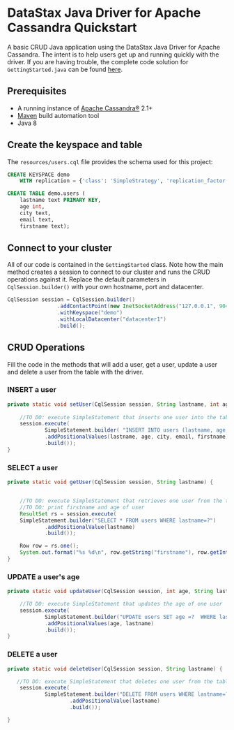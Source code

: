 # DataStax Java Driver for Apache Cassandra Quickstart

A basic CRUD Java application using the DataStax Java Driver for Apache Cassandra. The intent is to help users get up and running quickly with the driver. If you are having trouble, the complete code solution for `GettingStarted.java` can be found [here](https://gist.github.com/beccam/d8491990895fe659e0584a4bc31d1df3).

## Prerequisites
  * A running instance of [Apache Cassandra®](http://cassandra.apache.org/download/) 2.1+
  * [Maven](https://maven.apache.org/download.cgi) build automation tool
  * Java 8
  
## Create the keyspace and table
The `resources/users.cql` file provides the schema used for this project:

```sql
CREATE KEYSPACE demo
    WITH replication = {'class': 'SimpleStrategy', 'replication_factor': '1'};

CREATE TABLE demo.users (
    lastname text PRIMARY KEY,
    age int,
    city text,
    email text,
    firstname text);
```

## Connect to your cluster

All of our code is contained in the `GettingStarted` class. 
Note how the main method creates a session to connect to our cluster and runs the CRUD operations against it. 
Replace the default parameters in `CqlSession.builder()` with your own hostname, port and datacenter.

```java
CqlSession session = CqlSession.builder()
                .addContactPoint(new InetSocketAddress("127.0.0.1", 9042))
                .withKeyspace("demo")
                .withLocalDatacenter("datacenter1")
                .build();
```

## CRUD Operations
Fill the code in the methods that will add a user, get a user, update a user and delete a user from the table with the driver.

### INSERT a user
```java
private static void setUser(CqlSession session, String lastname, int age, String city, String email, String firstname) {
    
    //TO DO: execute SimpleStatement that inserts one user into the table
    session.execute(
            SimpleStatement.builder( "INSERT INTO users (lastname, age, city, email, firstname) VALUES (?,?,?,?,?)")
            .addPositionalValues(lastname, age, city, email, firstname)
            .build());
}

```

### SELECT a user
```java
private static void getUser(CqlSession session, String lastname) {


    //TO DO: execute SimpleStatement that retrieves one user from the table
    //TO DO: print firstname and age of user
    ResultSet rs = session.execute(
    SimpleStatement.builder("SELECT * FROM users WHERE lastname=?")
            .addPositionalValue(lastname)
            .build());

    Row row = rs.one();
    System.out.format("%s %d\n", row.getString("firstname"), row.getInt("age"));
}
```

### UPDATE a user's age
```java
private static void updateUser(CqlSession session, int age, String lastname) {

    //TO DO: execute SimpleStatement that updates the age of one user
    session.execute(
            SimpleStatement.builder("UPDATE users SET age =?  WHERE lastname =? ")
            .addPositionalValues(age, lastname)
            .build());
}
```   

### DELETE a user
```java
private static void deleteUser(CqlSession session, String lastname) {

   //TO DO: execute SimpleStatement that deletes one user from the table
    session.execute(
            SimpleStatement.builder("DELETE FROM users WHERE lastname=?")
                    .addPositionalValue(lastname)
                    .build());

}
```
    


